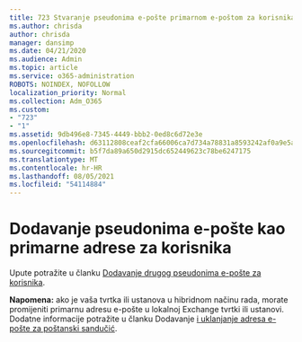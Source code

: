 ```yaml
---
title: 723 Stvaranje pseudonima e-pošte primarnom e-poštom za korisnika
ms.author: chrisda
author: chrisda
manager: dansimp
ms.date: 04/21/2020
ms.audience: Admin
ms.topic: article
ms.service: o365-administration
ROBOTS: NOINDEX, NOFOLLOW
localization_priority: Normal
ms.collection: Adm_O365
ms.custom:
- "723"
- "1"
ms.assetid: 9db496e8-7345-4449-bbb2-0ed8c6d72e3e
ms.openlocfilehash: d63112808ceaf2cfa66006ca7d734a78831a8593242af0a9e5ad86787e67cf1a
ms.sourcegitcommit: b5f7da89a650d2915dc652449623c78be6247175
ms.translationtype: MT
ms.contentlocale: hr-HR
ms.lasthandoff: 08/05/2021
ms.locfileid: "54114884"
---
```

# <a name="make-an-email-alias-the-primary-address-for-a-user"></a>Dodavanje pseudonima e-pošte kao primarne adrese za korisnika

Upute potražite u članku [Dodavanje drugog pseudonima e-pošte za korisnika](https://docs.microsoft.com/microsoft-365/admin/email/add-another-email-alias-for-a-user).

**Napomena:** ako je vaša tvrtka ili ustanova u hibridnom načinu rada, morate promijeniti primarnu adresu e-pošte u lokalnoj Exchange tvrtki ili ustanovi. Dodatne informacije potražite u članku Dodavanje [i uklanjanje adresa e-pošte za poštanski sandučić](https://technet.microsoft.com/library/bb123794.aspx).
